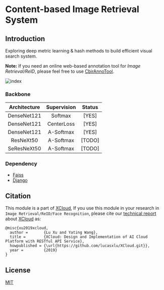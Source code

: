 # Content-based Image Retrieval System
## Introduction
Exploring deep metric learning & hash methods to build efficient visual search system.

**Note:** If you need an online web-based annotation tool for _Image Retrieval/ReID_, please feel free to use [CbirAnnoTool](https://github.com/lucasxlu/CbirAnnoTool.git).

![index](https://raw.githubusercontent.com/lucasxlu/CbirAnnoTool/master/index.png)

### Backbone
| Architecture | Supervision | Status |
| :---: |:---: |:---: |
| DenseNet121 | Softmax | [YES] |
| DenseNet121 | CenterLoss | [YES] |
| DenseNet121 | A-Softmax | [YES] |
| ResNeXt50 | A-Softmax | [TODO] |
| SeResNeXt50 | A-Softmax | [TODO] |


### Dependency
 * [Faiss](https://github.com/facebookresearch/faiss.git)
 * [Django](https://www.djangoproject.com/)
 

## Citation
This module is a part of [XCloud](https://github.com/lucasxlu/XCloud.git), If you use this module in your research in ``Image Retrieval/ReID/Face Recognition``, please cite our [technical report](https://lucasxlu.github.io/blog/about/XCloud.pdf) about [XCloud](https://github.com/lucasxlu/XCloud.git) as:
```
@misc{xu2019xcloud,
  author =       {Lu Xu and Yating Wang},
  title =        {XCloud: Design and Implementation of AI Cloud Platform with RESTful API Service},
  howpublished = {\url{https://github.com/lucasxlu/XCloud.git}},
  year =         {2019}
}
```

 
## License
[MIT](./LICENSE)
